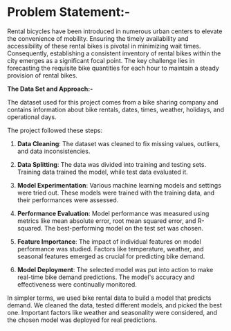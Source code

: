 # Problem Statement:- 
Rental bicycles have been introduced in numerous urban centers to elevate the convenience of mobility. Ensuring the timely availability and accessibility of these rental bikes is pivotal in minimizing wait times. Consequently, establishing a consistent inventory of rental bikes within the city emerges as a significant focal point. The key challenge lies in forecasting the requisite bike quantities for each hour to maintain a steady provision of rental bikes.

**The Data Set and Approach:-**

The dataset used for this project comes from a bike sharing company and contains information about bike rentals, dates, times, weather, holidays, and operational days.

The project followed these steps:

1. **Data Cleaning**: The dataset was cleaned to fix missing values, outliers, and data inconsistencies.

2. **Data Splitting**: The data was divided into training and testing sets. Training data trained the model, while test data evaluated it.

3. **Model Experimentation**: Various machine learning models and settings were tried out. These models were trained with the training data, and their performances were assessed.

4. **Performance Evaluation**: Model performance was measured using metrics like mean absolute error, root mean squared error, and R-squared. The best-performing model on the test set was chosen.

5. **Feature Importance**: The impact of individual features on model performance was studied. Factors like temperature, weather, and seasonal features emerged as crucial for predicting bike demand.

6. **Model Deployment**: The selected model was put into action to make real-time bike demand predictions. The model's accuracy and effectiveness were continually monitored.

In simpler terms, we used bike rental data to build a model that predicts demand. We cleaned the data, tested different models, and picked the best one. Important factors like weather and seasonality were considered, and the chosen model was deployed for real predictions.
